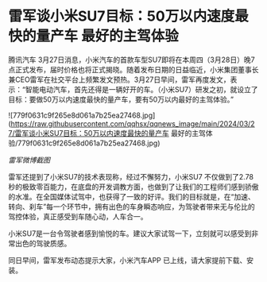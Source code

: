 # 雷军谈小米SU7目标：50万以内速度最快的量产车 最好的主驾体验

腾讯汽车
3月27日消息，小米汽车的首款车型SU7即将在本周四（3月28日）晚7点正式发布，届时价格也将正式揭晓。随着发布日期的日益临近，小米集团董事长兼CEO雷军在社交平台上频繁发文预热。3月27日早间，雷军再度发文，表示：“智能电动汽车，首先还得是一辆好开的车。（小米SU7）研发之初，就设立了目标：要做50万以内速度最快的量产车，要有50万以内最好的主驾体验。”

![779f0631c9f265e8d061a7b25ea27468.jpg](https://raw.githubusercontent.com/qqhsx/qqnews_image/main/2024/03/27/雷军谈小米SU7目标：50万以内速度最快的量产车 最好的主驾体验/779f0631c9f265e8d061a7b25ea27468.jpg)

_雷军微博截图_

雷军还提到了小米SU7的技术表现称，经过不懈努力，小米SU7
不仅做到了2.78秒的极致零百能力，在底盘的开发调教方面，也做到了让我们的工程师们感到骄傲的水准。在全国媒体试驾中，也获得了一致的好评。我们的目标就是，在“加速、转向、刹车”每一个环节中，拥有出色的车身瞬态响应，为驾驶者带来无与伦比的驾控体验，真正感受到车随心动，人车合一。

小米SU7是一台令驾驶者感到愉悦的车。建议大家试驾一下，立刻就可以感受到非常出色的驾驶质感。

同日早间，雷军发布动态提示大家，小米汽车APP 已上线，请大家提前下载、安装。

